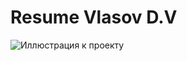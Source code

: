 # Resume Vlasov D.V

![Иллюстрация к проекту](https://i.pinimg.com/originals/6e/98/fa/6e98fadd1d9ba9999c9cdca59b6e3698.jpg)


